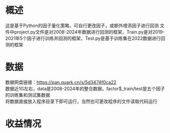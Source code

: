 # 概述
这是基于Python的因子量化策略，可自行更改因子，或额外增添因子进行回测
文件中project.py文件是对2008-2024年数据进行回测的框架，Train.py是对2019-2021年5个因子进行训练并回测的框架，Test.py是基于训练集在2022数据进行回测的框架
# 数据
数据网盘链接：https://pan.quark.cn/s/5d3474f0ca22  
数据近1G左右，data是2008-2024年的整合数据，factor$_train/test是五个因子的训练集和测试集数据  
将数据直接放入程序目录下即可运行，当然也可更改程序的文件读取代码运行
# 收益情况
